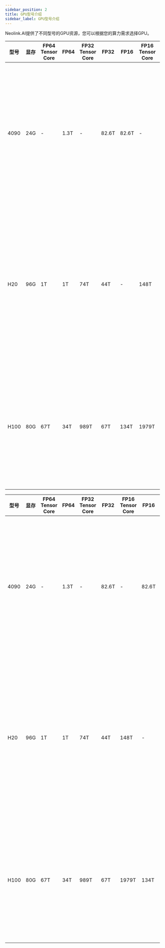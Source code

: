 ```yaml
---
sidebar_position: 2
title: GPU型号介绍
sidebar_label: GPU型号介绍
---
```

Neolink.AI提供了不同型号的GPU资源，您可以根据您的算力需求选择GPU。


| 型号 | 显存   | FP64 Tensor Core | FP64   | FP32 Tensor Core |   FP32      | FP16        |FP16 Tensor Core| 说明      |
|-----|--------|------------------|--------|------------------|-----------|-----------|---------------|-----|
| 4090 | 24G   |  -               | 1.3T  | -            | 82.6T  | 82.6T    | -             | 新一代游戏卡皇，除显存比较小和多机多卡并行效率低的缺点外，性价比非常高。 |
| H20  | 96G   | 1T              | 1T    | 74T             | 44T    | -         | 148T           | Nvidia H20拥有高配的显存、很高的卡间互联带宽和有竞争力的FP8算力，是值得推荐的一款GPU卡。 |
| H100 | 80G   | 67T             | 34T   | 989T            | 67T    | 134T     | 1979T    | Nvidia H100在计算性能和显存配置方面均有较好表现，适合高性能计算任务。|

| 型号 | 显存   | FP64 Tensor Core | FP64   | FP32 Tensor Core |   FP32      | FP16 Tensor Core        |FP16 | 说明      |
|-----|--------|------------------|--------|------------------|-----------|-----------|---------------|-----|
| 4090 | 24G   |  -               | 1.3T  | -            | 82.6T  | -   | 82.6T              | 新一代游戏卡皇，除显存比较小和多机多卡并行效率低的缺点外，性价比非常高。 |
| H20  | 96G   | 1T              | 1T    | 74T             | 44T    | 148T         | -           | Nvidia H20拥有高配的显存、很高的卡间互联带宽和有竞争力的FP8算力，是值得推荐的一款GPU卡。 |
| H100 | 80G   | 67T             | 34T   | 989T            | 67T    | 1979T     | 134T  | Nvidia H100在计算性能和显存配置方面均有较好表现，适合高性能计算任务。|